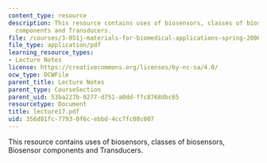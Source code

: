 ```yaml
---
content_type: resource
description: This resource contains uses of biosensors, classes of biosensors, Biosensor
  components and Transducers.
file: /courses/3-051j-materials-for-biomedical-applications-spring-2006/356d81fc77930f6cebbd4cc7fc08c007_lecture17.pdf
file_type: application/pdf
learning_resource_types:
- Lecture Notes
license: https://creativecommons.org/licenses/by-nc-sa/4.0/
ocw_type: OCWFile
parent_title: Lecture Notes
parent_type: CourseSection
parent_uid: 53ba227b-0277-d751-a0dd-ffc8768dbc65
resourcetype: Document
title: lecture17.pdf
uid: 356d81fc-7793-0f6c-ebbd-4cc7fc08c007
---
```

This resource contains uses of biosensors, classes of biosensors, Biosensor components and Transducers.